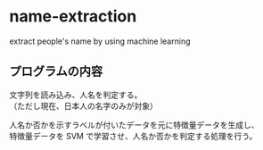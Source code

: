 # name-extraction
extract people's name by using machine learning


## プログラムの内容
文字列を読み込み、人名を判定する。  
（ただし現在、日本人の名字のみが対象）

人名か否かを示すラベルが付いたデータを元に特徴量データを生成し、  
特徴量データを SVM で学習させ、人名か否かを判定する処理を行う。
